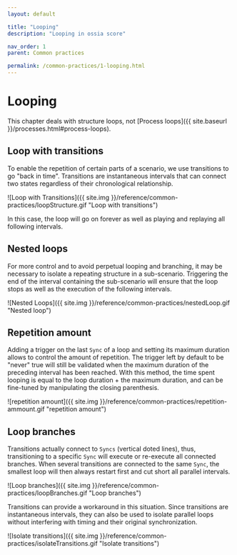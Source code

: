 ```yaml
---
layout: default

title: "Looping"
description: "Looping in ossia score"

nav_order: 1
parent: Common practices

permalink: /common-practices/1-looping.html
---
```


# Looping

This chapter deals with structure loops, not [Process loops]({{ site.baseurl }}/processes.html#process-loops).

## Loop with transitions

To enable the repetition of certain parts of a scenario, we use transitions to go "back in time". Transitions are instantaneous intervals that can connect two states regardless of their chronological relationship.

![Loop with Transitions]({{ site.img }}/reference/common-practices/loopStructure.gif "Loop with transitions")

In this case, the loop will go on forever as well as playing and replaying all following intervals.

## Nested loops

For more control and to avoid perpetual looping and branching, it may be necessary to isolate a repeating structure in a sub-scenario. Triggering the end of the interval containing the sub-scenario will ensure that the loop stops as well as the execution of the following intervals.

![Nested Loops]({{ site.img }}/reference/common-practices/nestedLoop.gif "Nested loop")

## Repetition amount

Adding a trigger on the last `Sync` of a loop and setting its maximum duration allows to control the amount of repetition. The trigger left by default to be "never" true will still be validated when the maximum duration of the preceding interval has been reached. With this method, the time spent looping is equal to the loop duration + the maximum duration, and can be fine-tuned by manipulating the closing parenthesis.

![repetition amount]({{ site.img }}/reference/common-practices/repetition-ammount.gif "repetition amount")

## Loop branches

Transitions actually connect to `Syncs` (vertical doted lines), thus, transitioning to a specific `Sync` will execute or re-execute all connected branches. When several transitions are connected to the same `Sync`, the smallest loop will then always restart first and cut short all parallel intervals.

![Loop branches]({{ site.img }}/reference/common-practices/loopBranches.gif "Loop branches")

Transitions can provide a workaround in this situation. Since transitions are instantaneous intervals, they can also be used to isolate parallel loops without interfering with timing and their original synchronization.

![Isolate transitions]({{ site.img }}/reference/common-practices/isolateTransitions.gif "Isolate transitions")
